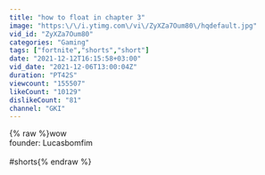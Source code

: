 ```yaml
---
title: "how to float in chapter 3"
image: "https:\/\/i.ytimg.com\/vi\/ZyXZa7Oum80\/hqdefault.jpg"
vid_id: "ZyXZa7Oum80"
categories: "Gaming"
tags: ["fortnite","shorts","short"]
date: "2021-12-12T16:15:58+03:00"
vid_date: "2021-12-06T13:00:04Z"
duration: "PT42S"
viewcount: "155507"
likeCount: "10129"
dislikeCount: "81"
channel: "GKI"
---
```

{% raw %}wow<br />founder: Lucasbomfim<br /><br />#shorts{% endraw %}
